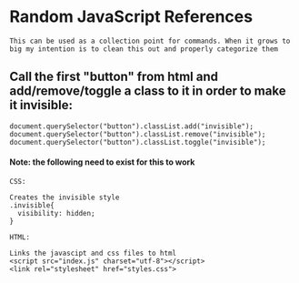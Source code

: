 # Random JavaScript References

    This can be used as a collection point for commands. When it grows to big my intention is to clean this out and properly categorize them
    
## Call the first "button" from html and add/remove/toggle a class to it in order to make it invisible:

    
    document.querySelector("button").classList.add("invisible");
    document.querySelector("button").classList.remove("invisible");
    document.querySelector("button").classList.toggle("invisible");
    
#### Note: the following need to exist for this to work

    CSS:
    
    Creates the invisible style
    .invisible{
      visibility: hidden;
    }

    HTML:
    
    Links the javascipt and css files to html
    <script src="index.js" charset="utf-8"></script>
    <link rel="stylesheet" href="styles.css">